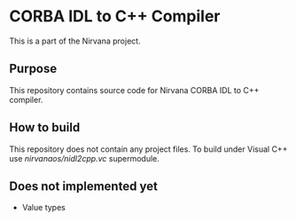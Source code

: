 # CORBA IDL to C++ Compiler

This is a part of the Nirvana project.

## Purpose

This repository contains source code for Nirvana CORBA IDL to C++ compiler.

## How to build
This repository does not contain any project files.
To build under Visual C++ use *nirvanaos/nidl2cpp.vc* supermodule.

## Does not implemented yet
* Value types
